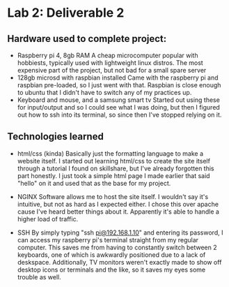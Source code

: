 # Lab 2: Deliverable 2

## Hardware used to complete project:

- Raspberry pi 4, 8gb RAM
A cheap microcomputer popular with hobbiests, typically used with lightweight linux distros. The most expensive part of the project, but not bad for a small spare server
- 128gb microsd with raspbian installed
Came with the raspberry pi and raspbian pre-loaded, so I just went with that. Raspbian is close enough to ubuntu that I didn't have to switch any of my practices up.
- Keyboard and mouse, and a samsung smart tv
Started out using these for input/output and so I could see what I was doing, but then I figured out how to ssh into its terminal, so since then I've stopped relying on it.

## Technologies learned
- html/css (kinda)
Basically just the formatting language to make a website itself. I started out learning html/css to create the site itself through a tutorial I found on skillshare, but I've already forgotten this part honestly. I just took a simple html page I made earlier that said "hello" on it and used that as the base for my project.
- NGINX
Software allows me to host the site itself. I wouldn't say it's intuitive, but not as hard as I expected either. I chose this over apache cause I've heard better things about it. Apparently it's able to handle a higher load of traffic.
 
- SSH
By simply typing "ssh pi@192.168.1.10" and entering its password, I can access my raspberry pi's terminal straight from my regular computer. This saves me from having to constantly switch between 2 keyboards, one of which is awkwardly positioned due to a lack of deskspace. Additionally, TV monitors weren't exactly made to show off desktop icons or terminals and the like, so it saves my eyes some trouble as well.
